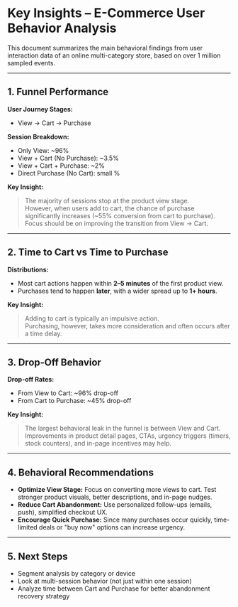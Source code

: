 # Key Insights – E-Commerce User Behavior Analysis

This document summarizes the main behavioral findings from user interaction data of an online multi-category store, based on over 1 million sampled events.

---

## 1. Funnel Performance

**User Journey Stages:**
- View → Cart → Purchase

**Session Breakdown:**
- Only View: ~96%
- View + Cart (No Purchase): ~3.5%
- View + Cart + Purchase: ~2%
- Direct Purchase (No Cart): small %

**Key Insight:**
> The majority of sessions stop at the product view stage.  
> However, when users add to cart, the chance of purchase significantly increases (~55% conversion from cart to purchase).  
> Focus should be on improving the transition from View → Cart.

---

## 2. Time to Cart vs Time to Purchase

**Distributions:**
- Most cart actions happen within **2–5 minutes** of the first product view.
- Purchases tend to happen **later**, with a wider spread up to **1+ hours**.

**Key Insight:**
> Adding to cart is typically an impulsive action.  
> Purchasing, however, takes more consideration and often occurs after a time delay.

---

## 3. Drop-Off Behavior

**Drop-off Rates:**
- From View to Cart: ~96% drop-off
- From Cart to Purchase: ~45% drop-off

**Key Insight:**
> The largest behavioral leak in the funnel is between View and Cart.  
> Improvements in product detail pages, CTAs, urgency triggers (timers, stock counters), and in-page incentives may help.

---

## 4. Behavioral Recommendations

- **Optimize View Stage:** Focus on converting more views to cart. Test stronger product visuals, better descriptions, and in-page nudges.
- **Reduce Cart Abandonment:** Use personalized follow-ups (emails, push), simplified checkout UX.
- **Encourage Quick Purchase:** Since many purchases occur quickly, time-limited deals or "buy now" options can increase urgency.

---

## 5. Next Steps

- Segment analysis by category or device
- Look at multi-session behavior (not just within one session)
- Analyze time between Cart and Purchase for better abandonment recovery strategy
